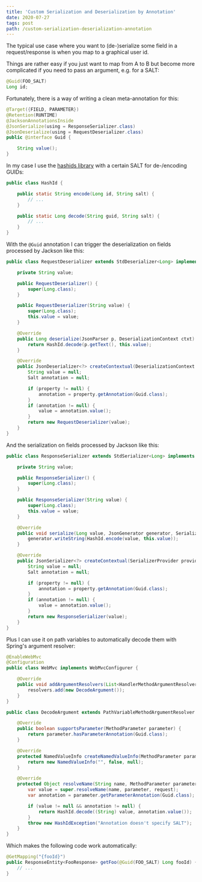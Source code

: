 ```yaml
---
title: 'Custom Serialization and Deserialization by Annotation'
date: 2020-07-27
tags: post
path: /custom-serialization-deserialization-annotation
---
```


The typical use case where you want to (de-)serialize some field in a request/response is when you map to a graphical user id.

Things are rather easy if you just want to map from A to B but become more complicated if you need to pass an argument, e.g. for a SALT:

```java
@Guid(FOO_SALT)
Long id;
```

Fortunately, there is a way of writing a clean meta-annotation for this:

```java
@Target({FIELD, PARAMETER})
@Retention(RUNTIME)
@JacksonAnnotationsInside
@JsonSerialize(using = ResponseSerializer.class)
@JsonDeserialize(using = RequestDeserializer.class)
public @interface Guid {

    String value();
}
```

In my case I use the [hashids library](https://github.com/10cella/hashids-java) with a certain SALT for de-/encoding GUIDs:

```java
public class HashId {

    public static String encode(Long id, String salt) {
        // ...
    }

    public static Long decode(String guid, String salt) {
        // ...
    }
}
```

With the `@Guid` annotation I can trigger the deserialization on fields processed by Jackson like this:

```java
public class RequestDeserializer extends StdDeserializer<Long> implements ContextualDeserializer {

    private String value;

    public RequestDeserializer() {
        super(Long.class);
    }

    public RequestDeserializer(String value) {
        super(Long.class);
        this.value = value;
    }

    @Override
    public Long deserialize(JsonParser p, DeserializationContext ctxt) throws IOException {
        return HashId.decode(p.getText(), this.value);
    }

    @Override
    public JsonDeserializer<?> createContextual(DeserializationContext ctxt, BeanProperty property) {
        String value = null;
        Salt annotation = null;

        if (property != null) {
            annotation = property.getAnnotation(Guid.class);
        }
        if (annotation != null) {
            value = annotation.value();
        }
        return new RequestDeserializer(value);
    }
}
```

And the serialization on fields processed by Jackson like this:

```java
public class ResponseSerializer extends StdSerializer<Long> implements ContextualSerializer {

    private String value;

    public ResponseSerializer() {
        super(Long.class);
    }

    public ResponseSerializer(String value) {
        super(Long.class);
        this.value = value;
    }

    @Override
    public void serialize(Long value, JsonGenerator generator, SerializerProvider provider) throws IOException {
        generator.writeString(HashId.encode(value, this.value));
    }

    @Override
    public JsonSerializer<?> createContextual(SerializerProvider provider, BeanProperty property) {
        String value = null;
        Salt annotation = null;

        if (property != null) {
            annotation = property.getAnnotation(Guid.class);
        }
        if (annotation != null) {
            value = annotation.value();
        }
        return new ResponseSerializer(value);
    }
}
```

Plus I can use it on path variables to automatically decode them with Spring's argument resolver:

```java
@EnableWebMvc
@Configuration
public class WebMvc implements WebMvcConfigurer {

    @Override
    public void addArgumentResolvers(List<HandlerMethodArgumentResolver> resolvers) {
        resolvers.add(new DecodeArgument());
    }
}
```

```java
public class DecodeArgument extends PathVariableMethodArgumentResolver {

    @Override
    public boolean supportsParameter(MethodParameter parameter) {
        return parameter.hasParameterAnnotation(Guid.class);
    }

    @Override
    protected NamedValueInfo createNamedValueInfo(MethodParameter parameter) {
        return new NamedValueInfo("", false, null);
    }

    @Override
    protected Object resolveName(String name, MethodParameter parameter, NativeWebRequest request) throws Exception {
        var value = super.resolveName(name, parameter, request);
        var annotation = parameter.getParameterAnnotation(Guid.class);

        if (value != null && annotation != null) {
            return HashId.decode((String) value, annotation.value());
        }
        throw new HashIdException("Annotation doesn't specify SALT");
    }
}
```

Which makes the following code work automatically:

```java
@GetMapping("{fooId}")
public ResponseEntity<FooResponse> getFoo(@Guid(FOO_SALT) Long fooId) {
    // ...
}
```
